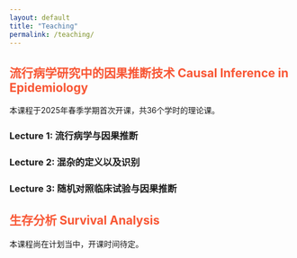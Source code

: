 ```yaml
---
layout: default
title: "Teaching"
permalink: /teaching/
---
```



## <span style="color:#F85634"> 流行病学研究中的因果推断技术 Causal Inference in Epidemiology
本课程于2025年春季学期首次开课，共36个学时的理论课。

### Lecture 1: 流行病学与因果推断
### Lecture 2: 混杂的定义以及识别
### Lecture 3: 随机对照临床试验与因果推断


## <span style="color:#F85634"> 生存分析 Survival Analysis
本课程尚在计划当中，开课时间待定。
